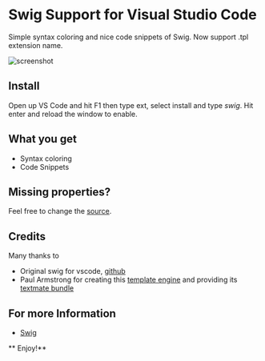 # Swig Support for Visual Studio Code

Simple syntax coloring and nice code snippets of Swig.
Now support .tpl extension name.

![screenshot](https://raw.githubusercontent.com/unhealthy/vs-code-swig/master/img/screenshot.png)

## Install
Open up VS Code and hit F1 then type ext, select install and type *swig*. Hit enter and reload the window to enable.

## What you get
+ Syntax coloring
+ Code Snippets

## Missing properties?
Feel free to change the [source](https://github.com/unhealthy/vs-code-swig).

## Credits
Many thanks to
+ Original swig for vscode, [github](https://github.com/chenzhutian/vs-code-swig)
+ Paul Armstrong for creating this [template engine](http://paularmstrong.github.io/swig/docs/) and providing its [textmate bundle](https://github.com/paularmstrong/Swig.tmbundle)

## For more Information
+ [Swig](http://paularmstrong.github.io/swig/docs/)

** Enjoy!**